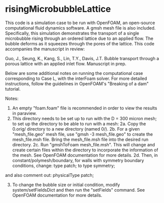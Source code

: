 # risingMicrobubbleLattice

This code is a simulation case to be run with OpenFOAM, an open-source computational fluid dynamics software. A gmsh mesh file is also included. Specifically, this simulation demonstrates the transport of a single microbubble rising through an ordered lattice due to an applied flow. The bubble deforms as it squeezes through the pores of the lattice. This code accompanies the manuscript in review:

Guo, J., Seung, K., Kang, S., Lin, T.Y., Davis, J.T. Bubble transport through a porous lattice with an applied inlet flow. Manuscript in prep. 

Below are some additional notes on running the computational case corresponding to Case L, with the interFoam solver. For more detailed instructions, follow the guidelines in OpenFOAM's "Breaking of a dam" tutorial.

Notes:
1. An empty "foam.foam" file is recommended in order to view the results in paraview.
2. This directory needs to be set up to run with the D = 300 micron mesh; to set up the directory to be able to run with a mesh:
2a. Copy the 0.orig/ directory to a new directory (named 0/).
2b. For a given "mesh_file.geo" mesh file, use "gmsh -3 mesh_file.geo" to create the mesh_file.msh file. Bring the mesh_file.msh file into the desired run directory.
2c. Run "gmshToFoam mesh_file.msh". This will change and create certain files within the directory to incorporate the information of the mesh. See OpenFOAM documentation for more details.
2d. Then, in constant/polymesh/boundary, for walls with symmetry boundary conditions, change:
type            patch;
to
type            symmetry; 

and also comment out:
physicalType    patch;

3. To change the bubble size or initial condition, modify system/setFieldsDict and then run the "setFields" command. See OpenFOAM documentation for more details.
